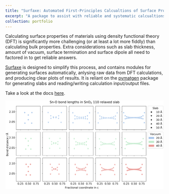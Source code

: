 ```yaml
---
title: "Surfaxe: Automated First-Principles Calcualtions of Surface Properties"
excerpt: "A package to assist with reliable and systematic calcualtions of surface properties <br/><img src='/images/surfaxe_header.png' width=250>"
collection: portfolio
---
```


Calculating surface properties of materials using density functional theory (DFT) is significantly more challenging (or at least a lot more fiddly) than calculating bulk properties. Extra considerations such as slab thickness, amount of vacuum, surface termination and surface dipole all need to factored in to get reliable answers.

[Surfaxe](https://github.com/SMTG-UCL/surfaxe) is designed to simplify this process, and contains modules for generating surfaces automatically, anlysing raw data from DFT calculations, and producing clear plots of results. It is reliant on the [pymatgen](https://pymatgen.org/) package for generating slabs and reading/writing calculation input/output files.

Take a look at the docs [here](https://surfaxe.readthedocs.io/en/latest/).

![surfaxe example](/images/bond_analysis_plot.png)
